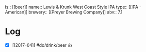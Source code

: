 is:: [[beer]]
name:: Lewis & Krunk West Coast Style IPA
type:: [[IPA - American]]
brewery:: [[Preyer Brewing Company]]
abv:: 7.1

# Log
- [x] [[2017-04]] #do/drink/beer 👍
